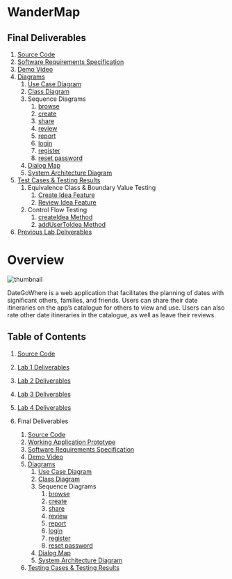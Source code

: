 

# WanderMap
## Final Deliverables

1. [Source Code]([/app/client](https://github.com/ey4n/wandermap-final/tree/main/app))
2. [Software Requirements Specification](/final-submission/DateGoWhere%20Software%20Requirements%20Specification.pdf)
4. [Demo Video](/final-submission/demo-video.mp4)
5. [Diagrams](/final-submission/diagrams)
    1. [Use Case Diagram](/final-submission//diagrams/use-case.png)
    2. [Class Diagram](/final-submission//diagrams/class-diagram.png)
    3. Sequence Diagrams
        1. [browse](/final-submission//diagrams/sequence_browse.png)
        2. [create](/final-submission//diagrams/sequence_create.png)
        3. [share](/final-submission//diagrams/sequence_share.png)
        4. [review](/final-submission//diagrams/sequence_review.png)
        5. [report](/final-submission//diagrams/sequence_report.png)
        6. [login](/final-submission//diagrams/sequence_login.png)
        7. [register](/final-submission//diagrams/sequence_register.png)
        8. [reset password](/final-submission//diagrams/sequence_reset-password.png)
    4. [Dialog Map](/final-submission//diagrams/dialog-map.png)
    5. [System Architecture Diagram](/final-submission//diagrams/system-architecture.png)
6. [Test Cases & Testing Results](/final-submission/Test%20Cases%20&%20Testing%20Results.pdf)
    1. Equivalence Class & Boundary Value Testing
        1. [Create Idea Feature](/final-submission//diagrams/test_create-idea-feature.png)
        2. [Review Idea Feature](/final-submission/diagrams/test_review-idea-feature.png)
    2. Control Flow Testing
        1. [createIdea Method](/final-submission//diagrams//test_createIdea-method.png)
        2. [addUserToIdea Method](/final-submission//diagrams/test_addIdeaToUser-method.png)
7. [Previous Lab Deliverables](#table-of-contents)

# Overview

![thumbnail](/images/thumbnail.png)

DateGoWhere is a web application that facilitates the planning of dates with significant others, families, and friends. Users can share their date itineraries on the app’s catalogue for others to view and use. Users can also rate other date itineraries in the catalogue, as well as leave their reviews.

## Table of Contents

1.  [Source Code](/app/client/README.md)

2.  [Lab 1 Deliverables](/lab1/Lab%201%20Deliverables.pdf)

3.  [Lab 2 Deliverables](/lab2/Lab%202%20Deliverables.pdf)

4.  [Lab 3 Deliverables](/lab3/Lab%203%20Deliverables.pdf)

5.  [Lab 4 Deliverables](/lab4/Lab%204%20Deliverables.pdf)

6.  Final Deliverables
    1. [Source Code](/app/client)
    2. [Working Application Prototype](/app/client/README.md)
    3. [Software Requirements Specification](/final-submission/DateGoWhere%20Software%20Requirements%20Specification.pdf)
    4. [Demo Video](/final-submission/demo-video.mp4)
    5. [Diagrams](/final-submission/diagrams)
        1. [Use Case Diagram](/final-submission//diagrams/use-case.png)
        2. [Class Diagram](/final-submission//diagrams/class-diagram.png)
        3. Sequence Diagrams
            1. [browse](/final-submission//diagrams/sequence_browse.png)
            2. [create](/final-submission//diagrams/sequence_create.png)
            3. [share](/final-submission//diagrams/sequence_share.png)
            4. [review](/final-submission//diagrams/sequence_review.png)
            5. [report](/final-submission//diagrams/sequence_report.png)
            6. [login](/final-submission//diagrams/sequence_login.png)
            7. [register](/final-submission//diagrams/sequence_register.png)
            8. [reset password](/final-submission//diagrams/sequence_reset-password.png)
        4. [Dialog Map](/final-submission//diagrams/dialog-map.png)
        5. [System Architecture Diagram](/final-submission//diagrams/system-architecture.png)
    6. [Testing Cases & Testing Results](/lab4/Lab%204%20Deliverables.pdf)
